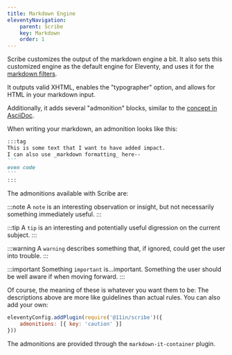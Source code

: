 ```yaml
---
title: Markdown Engine
eleventyNavigation:
    parent: Scribe
    key: Markdown
    order: 1
---
```

Scribe customizes the output of the markdown engine a bit. 
It also sets this customized engine as the default engine for Eleventy, and uses it for the [markdown filters](/docs/scribe/filters/).

It outputs valid XHTML, enables the "typographer" option, and allows for HTML in your markdown input.

Additionally, it adds several "admonition" blocks, similar to the [concept in AsciiDoc](https://asciidoctor.org/docs/asciidoc-writers-guide/#admonitions). 

When writing your markdown, an admonition looks like this:

~~~markdown
:::tag
This is some text that I want to have added impact.
I can also use _markdown formatting_ here--
```
even code
```
:::
~~~


The admonitions available with Scribe are:

:::note
A `note` is an interesting observation or insight, but not necessarily something immediately useful.
:::

:::tip
A `tip` is an interesting and potentially useful digression on the current subject.
:::

:::warning
A `warning` describes something that, if ignored, could get the user into trouble.
:::

:::important
Something `important` is...important.
Something the user should be well aware if when moving forward.
:::

Of course, the meaning of these is whatever you want them to be:
The descriptions above are more like <span data-tip-html="<img src='/files/guidelines.gif'>">guidelines than actual rules</span>.
You can also add your own:

```js
eleventyConfig.addPlugin(require('@11in/scribe')({
    admonitions: [{ key: 'caution' }]
}))
```

The admonitions are provided through the `markdown-it-container` plugin.
